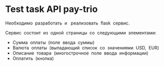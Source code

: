# Test task API pay-trio

Необходимо​ ​ разработать​ ​ и ​ ​ реализовать​ ​ flask​ ​ сервис.

Сервис​ ​ состоит​ ​ из​ ​ одной​ ​ страницы​ ​ со​ ​ следующими​ ​ элементами:
- Сумма​ ​ оплаты​ ​ (поле​ ​ ввода​ ​ суммы)
- Валюта​ ​ оплаты​ ​ (выпадающий​ ​ список​ ​ со​ ​ значениями​ ​ USD,​ ​ EUR)
- Описание​ ​ товара​ ​ (многострочное​ ​ поле​ ​ ввода​ ​ информации)
- Оплатить​ ​ (кнопка)
